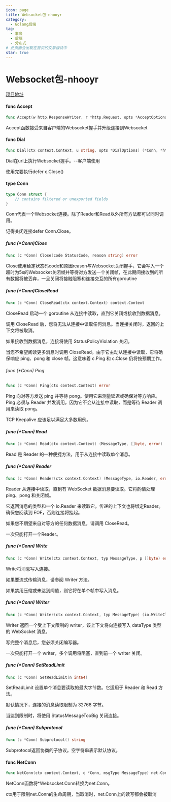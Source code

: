 ```yaml
---
icon: page
title: Websocket包-nhooyr
category:
  - Golang后端
tag:
  - 事务
  - 后端
  - 分布式
# 此页面会出现在首页的文章板块中
star: true
---
```

# Websocket包-nhooyr

[项目地址](https://github.com/nhooyr/websocket)

#### func Accept

```go
func Accept(w http.ResponseWriter, r *http.Request, opts *AcceptOptions) (*Conn, error)
```

Accept函数接受来自客户端的Websocket握手并升级连接到Websocket

#### func Dial

```go
func Dial(ctx context.Context, u string, opts *DialOptions) (*Conn, *http.Response, error)
```

Dial在url上执行Websocket握手。--客户端使用

使用完要执行defer c.Close()

#### type Conn

```go
type Conn struct {
	// contains filtered or unexported fields
}
```

Conn代表一个Websocket连接。除了Reader和Read以外所有方法都可以同时调用。

记得关闭连接defer Conn.Close。

##### func (*Conn)Close

```go
func (c *Conn) Close(code StatusCode, reason string) error
```

Close使用给定状态码code和原因reason与Websocket关闭握手，它会写入一个超时为5s的Websocket关闭帧并等待对方发送一个关闭帧，在此期间接收到的所有数据将被丢弃，一旦关闭将接触阻塞和连接交互的所有goroutine

##### func (*Conn)CloseRead

```go
func (c *Conn) CloseRead(ctx context.Context) context.Context
```

CloseRead 启动一个 goroutine 从连接中读取，直到它关闭或接收到数据消息。

调用 CloseRead 后，您将无法从连接中读取任何消息。当连接关闭时，返回的上下文将被取消。

如果接收到数据消息，连接将使用 StatusPolicyViolation 关闭。

当您不希望阅读更多消息时调用 CloseRead。由于它主动从连接中读取，它将确保响应 ping、pong 和 close 帧。这意味着 c.Ping 和 c.Close 仍将按预期工作。

###### func (*Conn) Ping

```go
func (c *Conn) Ping(ctx context.Context) error
```

Ping 向对等方发送 ping 并等待 pong。使用它来测量延迟或确保对等方响应。Ping 必须与 Reader 并发调用，因为它不会从连接中读取，而是等待 Reader 调用来读取 pong。

TCP Keepalive 应该足以满足大多数用例。

##### func (*Conn) Read

```go
func (c *Conn) Read(ctx context.Context) (MessageType, []byte, error)
```

Read 是 Reader 的一种便捷方法，用于从连接中读取单个消息。

##### func (*Conn) Reader

```go
func (c *Conn) Reader(ctx context.Context) (MessageType, io.Reader, error)
```

Reader 从连接中读取，直到有 WebSocket 数据消息要读取。它将酌情处理 ping、pong 和关闭帧。

它返回消息的类型和一个 io.Reader 来读取它。传递的上下文也将绑定Reader。确保您阅读到 EOF，否则连接将挂起。

如果您不期望来自对等方的任何数据消息，请调用 CloseRead。

一次只能打开一个Reader。

##### func (*Conn) Write

```go
func (c *Conn) Write(ctx context.Context, typ MessageType, p []byte) error
```

Write将消息写入连接。

如果要流式传输消息，请参阅 Writer 方法。

如果禁用压缩或未达到阈值，则它将在单个帧中写入消息。

##### func (*Conn) Writer

```go
func (c *Conn) Writer(ctx context.Context, typ MessageType) (io.WriteCloser, error)
```

Writer 返回一个受上下文限制的 writer，该上下文将向连接写入 dataType 类型的 WebSocket 消息。

写完整个消息后，您必须关闭编写器。

一次只能打开一个 writer，多个调用将阻塞，直到前一个 writer 关闭。

##### func (*Conn) SetReadLimit

```go
func (c *Conn) SetReadLimit(n int64)
```

SetReadLimit 设置单个消息要读取的最大字节数。它适用于 Reader 和 Read 方法。

默认情况下，连接的消息读取限制为 32768 字节。

当达到限制时，将使用 StatusMessageTooBig 关闭连接。

##### func (*Conn) Subprotocol

```go
func (c *Conn) Subprotocol() string
```

Subprotocol返回协商的子协议。空字符串表示默认协议。

#### func NetConn

```go
func NetConn(ctx context.Context, c *Conn, msgType MessageType) net.Conn
```

NetConn函数将*Websocket.Conn转换为net.Conn。

ctx用于限制net.Conn的生命周期，当取消时，net.Conn上的读写都会被取消

